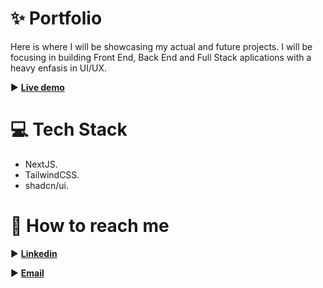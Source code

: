 # ✨ Portfolio

Here is where I will be showcasing my actual and future projects. I will be focusing in building Front End, Back End and Full Stack aplications with a heavy enfasis in UI/UX.

 ► **[Live demo](https://imanol-herrero.vercel.app/)**

# 💻 Tech Stack

 - NextJS.
 - TailwindCSS.
 - shadcn/ui.
 
 # 👀 How to reach me
 
► [**Linkedin**](https://www.linkedin.com/in/imanol-herrero-932956247/)

► [**Email**](imano.arias@gmail.com)
